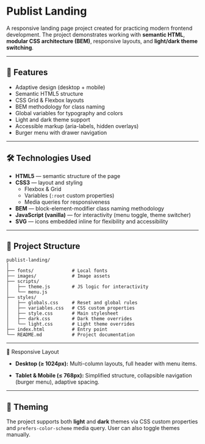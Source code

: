 # Publist Landing

A responsive landing page project created for practicing modern frontend development.
The project demonstrates working with **semantic HTML**, **modular CSS architecture (BEM)**, responsive layouts, and **light/dark theme switching**.

---

## 🚀 Features

- Adaptive design (desktop + mobile)
- Semantic HTML5 structure
- CSS Grid & Flexbox layouts
- BEM methodology for class naming
- Global variables for typography and colors
- Light and dark theme support
- Accessible markup (aria-labels, hidden overlays)
- Burger menu with drawer navigation

---

## 🛠️ Technologies Used

- **HTML5** — semantic structure of the page
- **CSS3** — layout and styling
  - Flexbox & Grid
  - Variables (`:root` custom properties)
  - Media queries for responsiveness
- **BEM** — block-element-modifier class naming methodology
- **JavaScript (vanilla)** — for interactivity (menu toggle, theme switcher)
- **SVG** — icons embedded inline for flexibility and accessibility

---

## 📂 Project Structure

```
publist-landing/
│
├── fonts/              # Local fonts
├── images/             # Image assets
├── scripts/
│   ├── theme.js        # JS logic for interactivity
│   └── menu.js
├── styles/
│   ├── globals.css     # Reset and global rules
│   ├── variables.css   # CSS custom properties
│   ├── style.css       # Main stylesheet
│   ├── dark.css        # Dark theme overrides
│   └── light.css       # Light theme overrides
├── index.html          # Entry point
└── README.md           # Project documentation
```

---

📱 Responsive Layout

- **Desktop (≥ 1024px):**
  Multi-column layouts, full header with menu items.

- **Tablet & Mobile (≤ 768px):**
  Simplified structure, collapsible navigation (burger menu), adaptive spacing.

---

## 🎨 Theming

The project supports both **light** and **dark** themes via CSS custom properties and `prefers-color-scheme` media query.
User can also toggle themes manually.
